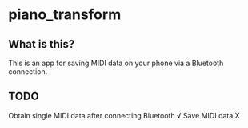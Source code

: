 # piano_transform

## What is this?

  This is an app for saving MIDI data on your phone via a Bluetooth connection.

## TODO
   Obtain single MIDI data after connecting Bluetooth √
   Save MIDI data X
